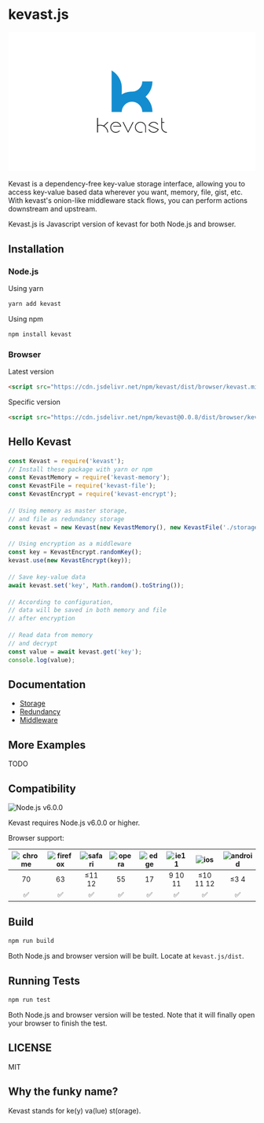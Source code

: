 # kevast.js
![logo](./docs/assets/logo.png)

Kevast is a dependency-free key-value storage interface, allowing you to access key-value based data wherever you want, memory, file, gist, etc.
With kevast's onion-like middleware stack flows, you can perform actions downstream and upstream.

Kevast.js is Javascript version of kevast for both Node.js and browser.

## Installation
### Node.js
Using yarn
```bash
yarn add kevast
```

Using npm
```bash
npm install kevast
```

### Browser
Latest version
```html
<script src="https://cdn.jsdelivr.net/npm/kevast/dist/browser/kevast.min.js"></script>
```
Specific version
```html
<script src="https://cdn.jsdelivr.net/npm/kevast@0.0.8/dist/browser/kevast.min.js"></script>
```

## Hello Kevast
```javascript
const Kevast = require('kevast');
// Install these package with yarn or npm
const KevastMemory = require('kevast-memory');
const KevastFile = require('kevast-file');
const KevastEncrypt = require('kevast-encrypt');

// Using memory as master storage,
// and file as redundancy storage
const kevast = new Kevast(new KevastMemory(), new KevastFile('./storage.db'));

// Using encryption as a middleware
const key = KevastEncrypt.randomKey();
kevast.use(new KevastEncrypt(key));

// Save key-value data
await kevast.set('key', Math.random().toString());

// According to configuration,
// data will be saved in both memory and file
// after encryption

// Read data from memory
// and decrypt
const value = await kevast.get('key');
console.log(value);
```

## Documentation
- [Storage](./docs/storage.md)
- [Redundancy](./docs/redundancy.md)
- [Middleware](./docs/middleware.md)

## More Examples
TODO

## Compatibility
![Node.js v6.0.0](https://img.shields.io/badge/Node.js-v6.0.0-brightgreen.svg)

Kevast requires Node.js v6.0.0 or higher.

Browser support:

|![chrome](https://github.com/alrra/browser-logos/raw/master/src/chrome/chrome_64x64.png)|![firefox](https://github.com/alrra/browser-logos/raw/master/src/firefox/firefox_64x64.png)|![safari](https://github.com/alrra/browser-logos/raw/master/src/safari/safari_64x64.png)|![opera](https://github.com/alrra/browser-logos/raw/master/src/opera/opera_64x64.png)|![edge](https://github.com/alrra/browser-logos/raw/master/src/edge/edge_64x64.png)|![ie11](https://github.com/alrra/browser-logos/raw/master/src/archive/internet-explorer_9-11/internet-explorer_9-11_64x64.png)|![ios](https://github.com/alrra/browser-logos/raw/master/src/safari-ios/safari-ios_64x64.png)|![android](https://github.com/alrra/browser-logos/raw/master/src/archive/android/android_64x64.png)|
|:-:|:-:|:-:|:-:|:-:|:-:|:-:|:-:|
|70|63|≤11 12|55|17|9 10 11|≤10 11 12|≤3 4|
|✅|✅|✅|✅|✅|✅|✅|✅|

## Build
```bash
npm run build
```

Both Node.js and browser version will be built. Locate at `kevast.js/dist`.

## Running Tests
```bash
npm run test
```

Both Node.js and browser version will be tested. Note that it will finally open your browser to finish the test.

## LICENSE
MIT

## Why the funky name?
Kevast stands for ke(y) va(lue) st(orage).
